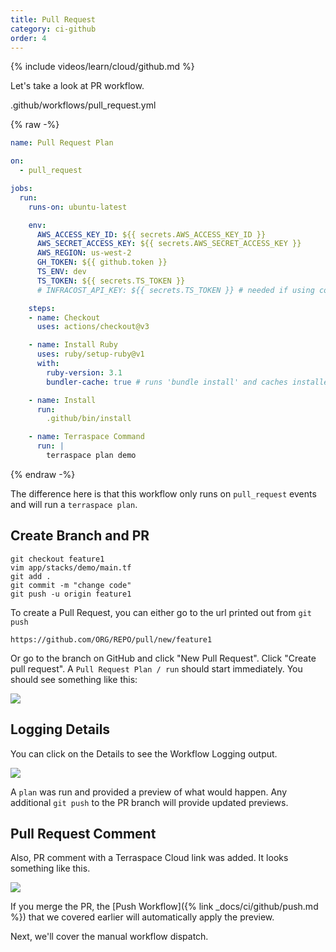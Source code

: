 ```yaml
---
title: Pull Request
category: ci-github
order: 4
---
```


{% include videos/learn/cloud/github.md %}

Let's take a look at PR workflow.

.github/workflows/pull_request.yml

{% raw -%}
```yaml
name: Pull Request Plan

on:
  - pull_request

jobs:
  run:
    runs-on: ubuntu-latest

    env:
      AWS_ACCESS_KEY_ID: ${{ secrets.AWS_ACCESS_KEY_ID }}
      AWS_SECRET_ACCESS_KEY: ${{ secrets.AWS_SECRET_ACCESS_KEY }}
      AWS_REGION: us-west-2
      GH_TOKEN: ${{ github.token }}
      TS_ENV: dev
      TS_TOKEN: ${{ secrets.TS_TOKEN }}
      # INFRACOST_API_KEY: ${{ secrets.TS_TOKEN }} # needed if using cost estimation

    steps:
    - name: Checkout
      uses: actions/checkout@v3

    - name: Install Ruby
      uses: ruby/setup-ruby@v1
      with:
        ruby-version: 3.1
        bundler-cache: true # runs 'bundle install' and caches installed gems automatically

    - name: Install
      run:
        .github/bin/install

    - name: Terraspace Command
      run: |
        terraspace plan demo
```
{% endraw -%}

The difference here is that this workflow only runs on `pull_request` events and will run a `terraspace plan`.

## Create Branch and PR

    git checkout feature1
    vim app/stacks/demo/main.tf
    git add .
    git commit -m "change code"
    git push -u origin feature1

To create a Pull Request, you can either go to the url printed out from `git push`

    https://github.com/ORG/REPO/pull/new/feature1

Or go to the branch on GitHub and click "New Pull Request". Click "Create pull request". A `Pull Request Plan / run` should start immediately. You should see something like this:

![](https://img.boltops.com/images/terraspace/cloud/ci/github/pull-request/pr-plan-started.png)

## Logging Details

You can click on the Details to see the Workflow Logging output.

![](https://img.boltops.com/images/terraspace/cloud/ci/github/pull-request/pr-workflow-completed.png)

A `plan` was run and provided a preview of what would happen. Any additional `git push` to the PR branch will provide updated previews.

## Pull Request Comment

Also, PR comment with a Terraspace Cloud link was added. It looks something like this.

![](https://img.boltops.com/images/terraspace/cloud/costs/github-pr-comment-v2.png)

If you merge the PR, the [Push Workflow]({% link _docs/ci/github/push.md %}) that we covered earlier will automatically apply the preview.

Next, we'll cover the manual workflow dispatch.
